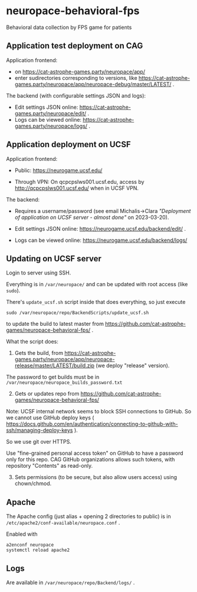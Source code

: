 # neuropace-behavioral-fps

Behavioral data collection by FPS game for patients

## Application test deployment on CAG

Application frontend:

- on https://cat-astrophe-games.party/neuropace/app/
- enter sudirectories corresponding to versions, like https://cat-astrophe-games.party/neuropace/app/neuropace-debug/master/LATEST/ .

The backend (with configurable settings JSON and logs):

- Edit settings JSON online: https://cat-astrophe-games.party/neuropace/edit/ .
- Logs can be viewed online: https://cat-astrophe-games.party/neuropace/logs/ .

## Application deployment on UCSF

Application frontend:

- Public: https://neurogame.ucsf.edu/

- Through VPN: On qcpcpslws001.ucsf.edu, access by http://qcpcpslws001.ucsf.edu/ when in UCSF VPN.

The backend:

- Requires a username/password (see email Michalis->Clara _"Deployment of application on UCSF server - almost done"_ on 2023-03-20).

- Edit settings JSON online: https://neurogame.ucsf.edu/backend/edit/ .
- Logs can be viewed online: https://neurogame.ucsf.edu/backend/logs/

## Updating on UCSF server

Login to server using SSH.

Everything is in `/var/neuropace/` and can be updated with root access (like `sudo`).

There's `update_ucsf.sh` script inside that does everything, so just execute

```
sudo /var/neuropace/repo/BackendScripts/update_ucsf.sh
```

to update the build to latest master from https://github.com/cat-astrophe-games/neuropace-behavioral-fps/ .

What the script does:

1. Gets the build, from https://cat-astrophe-games.party/neuropace/app/neuropace-release/master/LATEST/build.zip (we deploy "release" version).

  The password to get builds must be in `/var/neuropace/neuropace_builds_password.txt`

2. Gets or updates repo from https://github.com/cat-astrophe-games/neuropace-behavioral-fps/

  Note: UCSF internal network seems to block SSH connections to GitHub. So we cannot use GitHub deploy keys ( https://docs.github.com/en/authentication/connecting-to-github-with-ssh/managing-deploy-keys ).

  So we use git over HTTPS.

  Use "fine-grained personal access token" on GitHub to have a password only for this repo. CAG GitHub organizations allows such tokens, with repository "Contents" as read-only.

3. Sets permissions (to be secure, but also allow users access) using chown/chmod.

## Apache

The Apache config (just alias + opening 2 directories to public) is in `/etc/apache2/conf-available/neuropace.conf` .

Enabled with

```
a2enconf neuropace
systemctl reload apache2
```

## Logs

Are available in `/var/neuropace/repo/Backend/logs/` .
